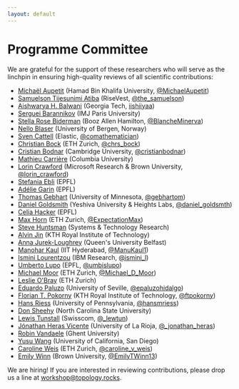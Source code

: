 ```yaml
---
layout: default
---
```


# Programme Committee

We are grateful for the support of these researchers who will serve as the
linchpin in ensuring high-quality reviews of all scientific contributions:

- [Michaël Aupetit](https://www.hbku.edu.qa/en/staff/dr-micha%C3%ABl-aupetit) (Hamad Bin Khalifa University, [@MichaelAupetit](https://twitter.com/michaelaupetit))
- [Samuelson Tijesunimi Atiba](https://medium.com/@the_samuelson) (RiseVest, [@the_samuelson](https://twitter.com/the_samuelson))
- [Aishwarya H. Balwani](https://aishwaryahb.github.io) (Georgia Tech, [iishiiyaa](https://twitter.com/iishiiyaa))
- [Serguei Barannikov](https://webusers.imj-prg.fr/serguei.barannikov) (IMJ Paris University)
- [Stella Rose Biderman](https://www.stellabiderman.com) (Booz Allen Hamilton, [@BlancheMinerva](https://twitter.com/BlancheMinerva))
- [Nello Blaser](https://folk.uib.no/nbl003/index.html) (University of Bergen, Norway)
- [Sven Cattell](https://twitter.com/comathematician) (Elastic, [@comathematician](https://twitter.com/comathematician))
- [Christian Bock](https://christian.bock.ml) (ETH Zurich, [@chrs_bock](https://twitter.com/chrs_bock))
- [Cristian Bodnar](https://crisbodnar.github.io) (Cambridge University, [@cristianbodnar](https://twitter.com/cristianbodnar))
- [Mathieu Carrière](https://mathieucarriere.github.io/website) (Columbia University)
- [Lorin Crawford](https://vivo.brown.edu/display/lcrawfo1) (Microsoft Research & Brown University, [@lorin_crawford](https://twitter.com/lorin_crawford))
- [Stefania Ebli](https://people.epfl.ch/stefania.ebli?lang=en) (EPFL)
- [Adélie Garin](https://www.epfl.ch/labs/hessbellwald-lab/members/adelie-garin) (EPFL)
- [Thomas Gebhart](https://www.gebhartom.com) (University of Minnesota, [@gebhartom](https://twitter.com/gebhartom))
- [Daniel Goldsmith](https://www.danielgoldsmith.net) (Yeshiva University & Heights Labs, [@daniel_goldsmth](https://twitter.com/daniel_goldsmth))
- [Celia Hacker](https://people.epfl.ch/celia.hacker?lang=en) (EPFL)
- [Max Horn](https://expectationmax.github.io) (ETH Zurich, [@ExpectationMax](https://twitter.com/ExpectationMax))
- [Steve Huntsman](https://scholar.google.com/citations?user=MubPycgAAAAJ) (Systems & Technology Research)
- [Alvin Jin](https://sites.google.com/view/alvinjin) (KTH Royal Institute of Technology)
- [Anna Jurek-Loughrey](https://pure.qub.ac.uk/en/persons/anna-jurek-loughrey) (Queen's University Belfast)
- [Manohar Kaul](https://iith.ac.in/~mkaul) (IIT Hyderabad, [@ManuKaul1](https://twitter.com/ManuKaul1))
- [Ismini Lourentzou](https://isminoula.github.io) (IBM Research, [@ismini_l](https://twitter.com/ismini_l))
- [Umberto Lupo](https://github.com/ulupo) (EPFL, [@umbislupo](https://twitter.com/umbislupo))
- [Michael Moor](https://www.michaelmoor.ml/) (ETH Zurich, [@Michael_D_Moor](https://twitter.com/Michael_D_Moor))
- [Leslie O'Bray](https://bsse.ethz.ch/mlcb/people/person-detail.MjMzMjk1.TGlzdC83NjcsLTEyNjQ4MzU1MTY=.html) (ETH Zurich)
- [Eduardo Paluzo](https://personal.us.es/epaluzo/index.html) (University of Seville, [@epaluzohidalgo](https://twitter.com/epaluzohidalgo))
- [Florian T. Pokorny](http://www.csc.kth.se/~fpokorny) (KTH Royal Institute of Technology, [@ftpokorny](https://twitter.com/ftpokorny))
- [Hans Riess](https://hans-riess.github.io) (University of Pennsylvania, [@hansmriess](https://twitter.com/hansmriess))
- [Don Sheehy](http://donsheehy.net) (North Carolina State University)
- [Lewis Tunstall](https://lewtun.github.io/blog) (Swisscom, [@\_lewtun](https://twitter.com/_lewtun))
- [Jónathan Heras Vicente](https://www.unirioja.es/cu/joheras) (University of La Rioja, [@\_jonathan_heras](https://twitter.com/_jonathan_heras))
- [Robin Vandaele](https://users.ugent.be/~rvdaele) (Ghent University) 
- [Yusu Wang](http://yusu.belkin-wang.org) (University of California, San Diego)
- [Caroline Weis](https://weis.ml) (ETH Zurich, [@caroline_v_weis](https://twitter.com/caroline_v_weis))
- [Emily Winn](http://emilytwinn.com) (Brown University, [@EmilyTWinn13](https://twitter.com/EmilyTWinn13))

We are hiring! If you are interested in reviewing contributions, please
drop us a line at [workshop@topology.rocks](mailto:workshop@topology.rocks).

